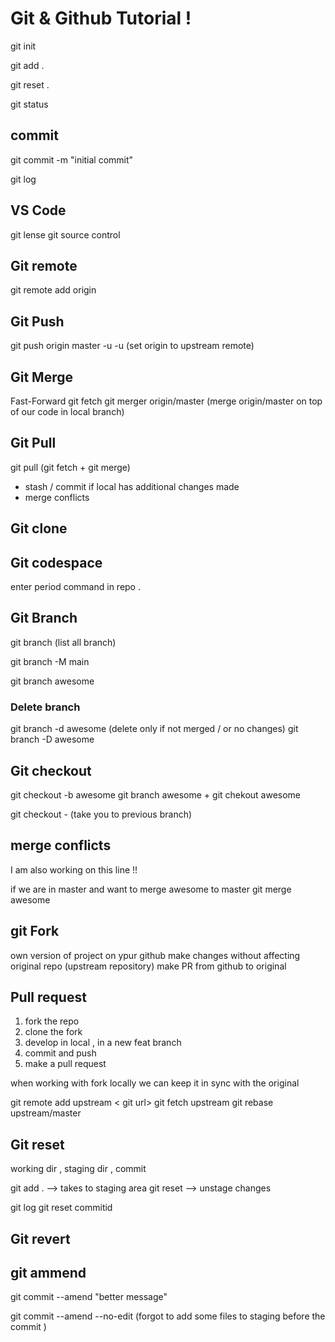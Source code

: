 # Git & Github Tutorial !

git init

git add .

git reset . 

git status


## commit

 git commit -m "initial commit"

 git log

## VS Code 
  git lense
  git source control

## Git remote

git remote add origin <git url>



## Git Push

git push origin master -u 
-u (set origin to upstream remote)


## Git Merge

Fast-Forward
git fetch
git merger origin/master   (merge origin/master on top of our code in local branch)

## Git Pull
git pull (git fetch + git merge)

 - stash / commit if local has additional changes made
 - merge conflicts 

## Git clone

## Git codespace

enter period command in repo
.

## Git Branch

git branch (list all branch)

git branch -M main

git branch awesome

### Delete branch
git branch -d awesome (delete only if not merged / or no changes)
git branch -D awesome

## Git checkout

git checkout -b awesome
git branch awesome + git chekout awesome 

git checkout - (take you to previous branch)


## merge conflicts

I am also working on this line !!

if we are in master and want to merge awesome to master
git merge awesome


## git Fork

own version of project on ypur github
make changes without affecting original repo (upstream repository)
make PR from github to original

## Pull request
1. fork the repo
2. clone the fork
3. develop in local , in a new feat branch
4. commit and push
5. make a pull request

when working with fork locally we can keep it in sync with the original

git remote add upstream < git url>
git fetch upstream
git rebase upstream/master 

## Git reset

working dir , staging dir , commit

 git add . --> takes to staging area
 git reset  --> unstage changes


git log
git reset commitid 

## Git revert

## git ammend

git commit --amend "better message"

git commit --amend --no-edit (forgot to add some files to staging before the commit )






